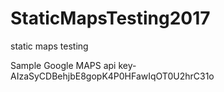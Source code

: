 # StaticMapsTesting2017
static maps testing

Sample Google MAPS api key-AIzaSyCDBehjbE8gopK4P0HFawIqOT0U2hrC31o

